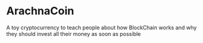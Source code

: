 ArachnaCoin
===========

A toy cryptocurrency to teach people about how BlockChain works and why they should invest all their money as soon as possible
